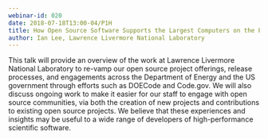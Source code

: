 ```yaml
---
webinar-id: 020
date: 2018-07-18T13:00-04/P1H
title: How Open Source Software Supports the Largest Computers on the Planet
author: Ian Lee, Lawrence Livermore National Laboratory
---
```

This talk will provide an overview of the work at Lawrence Livermore
National Laboratory to re-vamp our open source project offerings,
release processes, and engagements across the Department of Energy and
the US government through efforts such as DOECode and Code.gov. We
will also discuss ongoing work to make it easier for our staff to
engage with open source communities, via both the creation of new
projects and contributions to existing open source projects.  We
believe that these experiences and insights may be useful to a wide
range of developers of high-performance scientific software.